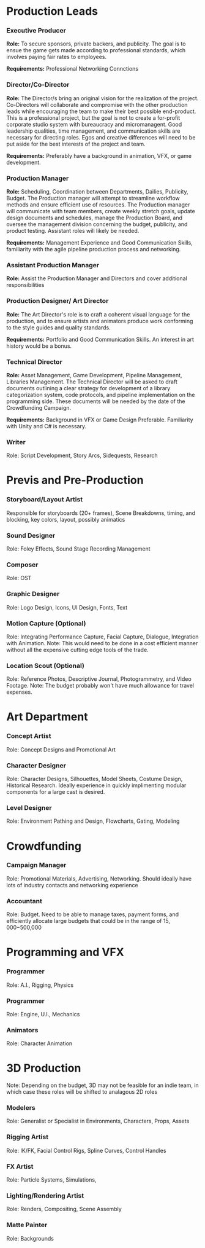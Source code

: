 # Production Leads

### Executive Producer
**Role:** To secure sponsors, private backers, and publicity.  The goal is to ensue the game gets made according to professional standards, which involves paying fair rates to employees.

**Requirements:** Professional Networking Connctions

### Director/Co-Director
**Role:** The Director/s bring an original vision for the realization of the project.  Co-Directors will collaborate and compromise with the other production leads while encouraging the team to make their best possible end-product.  This is a professional project, but the goal is not to create a for-profit corporate studio system with bureaucracy and micromanagent. Good leadership qualities, time management, and communication skills are necessary for directing roles. Egos and creative differences will need to be put aside for the best interests of the project and team. 

**Requirements:** Preferably have a background in animation, VFX, or game development.  

### Production Manager
**Role:** Scheduling, Coordination between Departments, Dailies, Publicity, Budget.  The Production manager will attempt to streamline workflow methods and ensure efficient use of resources.  The Production manager will communicate with team members, create weekly stretch goals, update design documents and schedules, manage the Production Board, and oversee the management division concerning the budget, publicity, and product testing. Assistant roles will likely be needed.

**Requirements:** Management Experience and Good Communication Skills, familiarity with the agile pipeline production process and networking.

### Assistant Production Manager
**Role:** Assist the Production Manager and Directors and cover additional responsibilities 

### Production Designer/ Art Director
**Role:** The Art Director's role is to craft a coherent visual language for the production, and to ensure artists and animators produce work conforming to the style guides and quality standards.

**Requirements:** Portfolio and Good Communication Skills. An interest in art history would be a bonus.

### Technical Director
**Role:** Asset Management, Game Development, Pipeline Management, Libraries Management.  The Technical Director will be asked to draft documents outlining a clear strategy for development of a library categorization system, code protocols, and pipeline implementation on the programming side.  These documents will be needed by the date of the Crowdfunding Campaign.

**Requirements:** Background in VFX or Game Design Preferable.  Familiarity with Unity and C# is necessary.

### Writer
Role: Script Development, Story Arcs, Sidequests, Research

# Previs and Pre-Production

### Storyboard/Layout Artist
Responsible for storyboards (20+ frames), Scene Breakdowns, timing, and blocking, key colors, layout, possibly animatics

### Sound Designer
Role: Foley Effects, Sound Stage Recording Management

### Composer 
Role: OST

### Graphic Designer
Role: Logo Design, Icons, UI Design, Fonts, Text

### Motion Capture (Optional)
Role: Integrating Performance Capture, Facial Capture, Dialogue, Integration with Animation.  Note: This would need to be done in a cost efficient manner without all the expensive cutting edge tools of the trade.

### Location Scout (Optional)
Role: Reference Photos, Descriptive Journal, Photogrammetry, and Video Footage.  Note: The budget probably won't have much allowance for travel expenses.

# Art Department

### Concept Artist
Role: Concept Designs and Promotional Art

### Character Designer
Role: Character Designs, Silhouettes, Model Sheets, Costume Design, Historical Research.  Ideally experience in quickly implimenting modular components for a large cast is desired.

### Level Designer
Role: Environment Pathing and Design, Flowcharts, Gating, Modeling

# Crowdfunding

### Campaign Manager
Role: Promotional Materials, Advertising, Networking.  Should ideally have lots of industry contacts and networking experience

### Accountant
Role: Budget.  Need to be able to manage taxes, payment forms, and efficiently allocate large budgets that could be in the range of $15,000-$500,000

# Programming and VFX

### Programmer 
Role: A.I., Rigging, Physics

### Programmer 
Role: Engine, U.I., Mechanics

### Animators
Role: Character Animation

# 3D Production 
Note: Depending on the budget, 3D may not be feasible for an indie team, in which case these roles will be shifted to analagous 2D roles

### Modelers
Role: Generalist or Specialist in Environments, Characters, Props, Assets

### Rigging Artist
Role: IK/FK, Facial Control Rigs, Spline Curves, Control Handles

### FX Artist
Role: Particle Systems, Simulations, 

### Lighting/Rendering Artist
Role: Renders, Compositing, Scene Assembly

### Matte Painter
Role: Backgrounds

